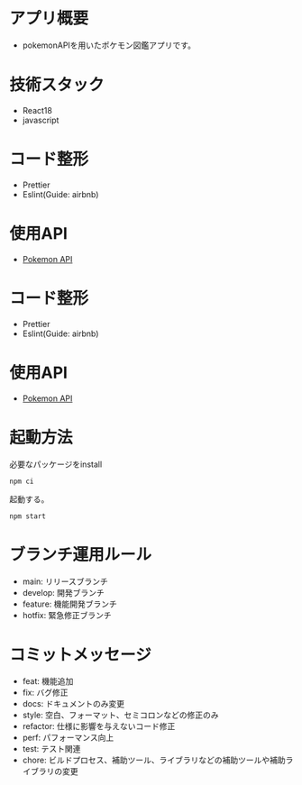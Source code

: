 # アプリ概要

- pokemonAPIを用いたポケモン図鑑アプリです。

# 技術スタック

- React18
- javascript

# コード整形

- Prettier
- Eslint(Guide: airbnb)

# 使用API

- [Pokemon API](https://pokeapi.co/)

# コード整形

- Prettier
- Eslint(Guide: airbnb)

# 使用API

- [Pokemon API](https://pokeapi.co/)

# 起動方法

必要なパッケージをinstall

```
npm ci
```

起動する。

```
npm start
```

# ブランチ運用ルール

- main: リリースブランチ
- develop: 開発ブランチ
- feature: 機能開発ブランチ
- hotfix: 緊急修正ブランチ

# コミットメッセージ

- feat: 機能追加
- fix: バグ修正
- docs: ドキュメントのみ変更
- style: 空白、フォーマット、セミコロンなどの修正のみ
- refactor: 仕様に影響を与えないコード修正
- perf: パフォーマンス向上
- test: テスト関連
- chore: ビルドプロセス、補助ツール、ライブラリなどの補助ツールや補助ライブラリの変更

